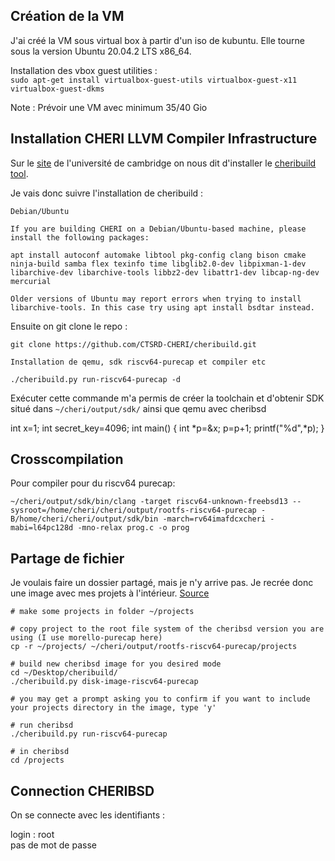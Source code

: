 ## Création de la VM

J'ai créé la VM sous virtual box à partir d'un iso de kubuntu. Elle tourne sous la version  Ubuntu 20.04.2 LTS x86_64.

Installation des vbox guest utilities :   
```sudo apt-get install virtualbox-guest-utils virtualbox-guest-x11 virtualbox-guest-dkms```

Note : Prévoir une VM avec minimum 35/40 Gio

## Installation CHERI LLVM Compiler Infrastructure

Sur le [site](https://www.cl.cam.ac.uk/research/security/ctsrd/cheri/cheri-llvm.html) de l'université de cambridge on nous dit d'installer le [cheribuild tool](https://github.com/CTSRD-CHERI/cheribuild).

Je vais donc suivre l'installation de cheribuild :

```
Debian/Ubuntu

If you are building CHERI on a Debian/Ubuntu-based machine, please install the following packages:

apt install autoconf automake libtool pkg-config clang bison cmake ninja-build samba flex texinfo time libglib2.0-dev libpixman-1-dev libarchive-dev libarchive-tools libbz2-dev libattr1-dev libcap-ng-dev mercurial

Older versions of Ubuntu may report errors when trying to install libarchive-tools. In this case try using apt install bsdtar instead.
```
Ensuite on git clone le repo : 

```git clone https://github.com/CTSRD-CHERI/cheribuild.git```

```
Installation de qemu, sdk riscv64-purecap et compiler etc

./cheribuild.py run-riscv64-purecap -d
```

Exécuter cette commande m'a permis de créer la toolchain et d'obtenir SDK situé dans ```~/cheri/output/sdk/``` ainsi que qemu avec cheribsd

int x=1;
int secret_key=4096;
int main()
{
    int *p=&x;
    p=p+1;
    printf("%d",*p);
}

## Crosscompilation

Pour compiler pour du riscv64 purecap: 

```
~/cheri/output/sdk/bin/clang -target riscv64-unknown-freebsd13 --sysroot=/home/cheri/cheri/output/rootfs-riscv64-purecap -B/home/cheri/cheri/output/sdk/bin -march=rv64imafdcxcheri -mabi=l64pc128d -mno-relax prog.c -o prog
```



## Partage de fichier

Je voulais faire un dossier partagé, mais je n'y arrive pas. Je recrée donc une image avec mes projets à l'intérieur.
[Source](https://nsrutherford.gitlab.io/note/cheri/configure/)

```
# make some projects in folder ~/projects

# copy project to the root file system of the cheribsd version you are using (I use morello-purecap here)
cp -r ~/projects/ ~/cheri/output/rootfs-riscv64-purecap/projects
 
# build new cheribsd image for you desired mode
cd ~/Desktop/cheribuild/
./cheribuild.py disk-image-riscv64-purecap

# you may get a prompt asking you to confirm if you want to include your projects directory in the image, type 'y'

# run cheribsd
./cheribuild.py run-riscv64-purecap

# in cheribsd
cd /projects
```

## Connection CHERIBSD

On se connecte avec les identifiants :

login : root  
pas de mot de passe